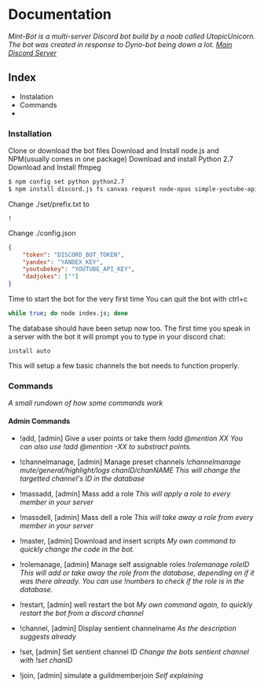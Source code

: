 # Documentation
*Mint-Bot is a multi-server Discord bot build by a noob called UtopicUnicorn.
The bot was created in response to Dyno-bot being down a lot.
[Main Discord Server](https://discord.gg/EVVtPpw)*

## Index
  - Instalation
  - Commands
  - 

### Installation
Clone or download the bot files
Download and Install node.js and NPM(usually comes in one package)
Download and install Python 2.7
Download and Install ffmpeg
```sh 
$ npm config set python python2.7
$ npm install discord.js fs canvas request node-opus simple-youtube-api ytdl-core node-ddg translate-google moment better-sqlite3 rss-emitter-ts curl html-to-text 
```
Change ./set/prefix.txt to
```
!
```

Change ./config.json
```json
{
    "token": "DISCORD_BOT_TOKEN",
    "yandex": "YANDEX_KEY",
    "youtubekey": "YOUTUBE_API_KEY",
    "dadjokes": [""]
}
```

Time to start the bot for the very first time
You can quit the bot with ctrl+c
```sh
while true; do node index.js; done
```

The database should have been setup now too.
The first time you speak in a server with the bot it will prompt you to type in your discord chat:
```
install auto
```
This will setup a few basic channels the bot needs to function properly.

### Commands
*A small rundown of how some commands work*

#### Admin Commands
- !add, [admin] Give a user points or take them 
*!add @mention XX
*You can also use !add @mention -XX* to substract points.*

- !channelmanage, [admin] Manage preset channels 
*!channelmanage mute/general/highlight/logs chanID/chanNAME
This will change the targetted channel's ID in the database*

- !massadd, [admin] Mass add a role 
*This will apply a role to every member in your server*

- !massdell, [admin] Mass dell a role 
*This will take away a role from every member in your server*

- !master, [admin] Download and insert scripts 
*My own command to quickly change the code in the bot.*

- !rolemanage, [admin] Manage self assignable roles 
*!rolemanage roleID
This will add or take away the role from the database, depending on if it was there already.
You can use !numbers to check if the role is in the database.*

- !restart, [admin] well restart the bot
*My own command again, to quickly restart the bot from a discord channel*

- !channel, [admin] Display sentient channelname
*As the description suggests already*

- !set, [admin] Set sentient channel ID
*Change the bots sentient channel with !set chanID*

- !join, [admin] simulate a guildmemberjoin
*Self explaining*

